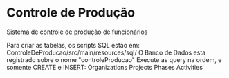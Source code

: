 # Controle de Produção
Sistema de controle de produção de funcionários

Para criar as tabelas, os scripts SQL estão em: ControleDeProducao/src/main/resources/sql/
O Banco de Dados esta registrado sobre o nome "controleProducao"
Execute as query na ordem, e somente CREATE e INSERT:
  Organizations
  Projects
  Phases
  Activities
